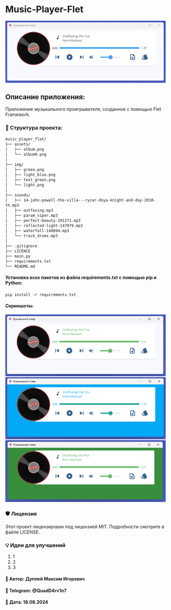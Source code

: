 # Music-Player-Flet

![img.png](img/light.png)

## Описание приложения:
Приложение музыкального проигрывателя, созданное с помощью Flet Framework.


### 📖 Структура проекта:
```
music_player_flet/
├── assets/
│   ├── album.png
│   └── album0.png
│
├── img/
│   ├── green.png
│   ├── light_blue.png
│   ├── text_green.png
│   └── light.png
│
├── sounds/
│   ├── 14-john-powell-the-villa---rycar-dnya-knight-and-day-2010-th.mp3
│   ├── outfoxing.mp3
│   ├── param_viper.mp3
│   ├── perfect-beauty-191271.mp3
│   ├── reflected-light-147979.mp3
│   ├── waterfall-140894.mp3
│   └── track_drums.mp3
│
├── .gitignore
├── LICENCE
├── main.py
├── requirements.txt
└── README.md
```

#### Установка всех пакетов из файла requirements.txt с помощью pip и Python:

<code>pip install -r requirements.txt</code>

#### Скриншоты:

![img_1.png](img/text_green.png)
![img.png](img/light_blue.png)
![img_1.png](img/green.png)

### 🛡 Лицензия

Этот проект лицензирован под лицензией MIT. Подробности смотрите в файле LICENSE.

### 💡 Идеи для улучшений
1. 1
2. 2
3. 3

#### 💼 Автор: Дуплей Максим Игоревич
#### 📲 Telegram: @QuadD4rv1n7
#### 📅 Дата: 18.08.2024 